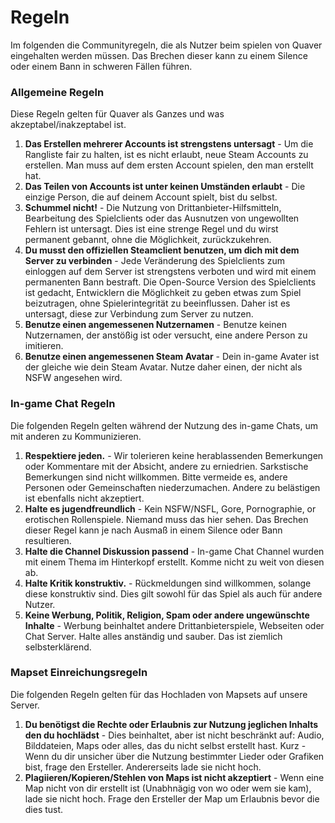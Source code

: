 # Regeln

Im folgenden die Communityregeln, die als Nutzer beim spielen von Quaver eingehalten werden müssen. Das Brechen dieser kann zu einem Silence oder einem Bann in schweren Fällen führen.

### Allgemeine Regeln

Diese Regeln gelten für Quaver als Ganzes und was akzeptabel/inakzeptabel ist.

1. **Das Erstellen mehrerer Accounts ist strengstens untersagt** - Um die Rangliste fair zu halten, ist es nicht erlaubt, neue Steam Accounts zu erstellen. Man muss auf dem ersten Account spielen, den man erstellt hat.
2. **Das Teilen von Accounts ist unter keinen Umständen erlaubt** - Die einzige Person, die auf deinem Account spielt, bist du selbst.
3. **Schummel nicht!** - Die Nutzung von Drittanbieter-Hilfsmitteln, Bearbeitung des Spielclients oder das Ausnutzen von ungewollten Fehlern ist untersagt. Dies ist eine strenge Regel und du wirst permanent gebannt, ohne die Möglichkeit, zurückzukehren.
4. **Du musst den offiziellen Steamclient benutzen, um dich mit dem Server zu verbinden** - Jede Veränderung des Spielclients zum einloggen auf dem Server ist strengstens verboten und wird mit einem permanenten Bann bestraft. Die Open-Source Version des Spielclients ist gedacht, Entwicklern die Möglichkeit zu geben etwas zum Spiel beizutragen, ohne Spielerintegrität zu beeinflussen. Daher ist es untersagt, diese zur Verbindung zum Server zu nutzen.
5. **Benutze einen angemessenen Nutzernamen** - Benutze keinen Nutzernamen, der anstößig ist oder versucht, eine andere Person zu imitieren.
6. **Benutze einen angemessenen Steam Avatar** - Dein in-game Avater ist der gleiche wie dein Steam Avatar. Nutze daher einen, der nicht als NSFW angesehen wird.

### In-game Chat Regeln

Die folgenden Regeln gelten während der Nutzung des in-game Chats, um mit anderen zu Kommunizieren.

1. **Respektiere jeden.** - Wir tolerieren keine herablassenden Bemerkungen oder Kommentare mit der Absicht, andere zu erniedrien. Sarkstische Bemerkungen sind nicht willkommen. Bitte vermeide es, andere Personen oder Gemeinschaften niederzumachen. Andere zu belästigen ist ebenfalls nicht akzeptiert.
2. **Halte es jugendfreundlich** - Kein NSFW/NSFL, Gore, Pornographie, or erotischen Rollenspiele. Niemand muss das hier sehen. Das Brechen dieser Regel kann je nach Ausmaß in einem Silence oder Bann resultieren.
3. **Halte die Channel Diskussion passend** - In-game Chat Channel wurden mit einem Thema im Hinterkopf erstellt. Komme nicht zu weit von diesen ab.
4. **Halte Kritik konstruktiv.** - Rückmeldungen sind willkommen, solange diese konstruktiv sind. Dies gilt sowohl für das Spiel als auch für andere Nutzer.
5. **Keine Werbung, Politik, Religion, Spam oder andere ungewünschte Inhalte** - Werbung beinhaltet andere Drittanbieterspiele, Webseiten oder Chat Server. Halte alles anständig und sauber. Das ist ziemlich selbsterklärend.

### Mapset Einreichungsregeln

Die folgenden Regeln gelten für das Hochladen von Mapsets auf unsere Server.

1. **Du benötigst die Rechte oder Erlaubnis zur Nutzung jeglichen Inhalts den du hochlädst** - Dies beinhaltet, aber ist nicht beschränkt auf: Audio, Bilddateien, Maps oder alles, das du nicht selbst erstellt hast. Kurz - Wenn du dir unsicher über die Nutzung bestimmter Lieder oder Grafiken bist, frage den Ersteller. Andererseits lade sie nicht hoch.
2. **Plagiieren/Kopieren/Stehlen von Maps ist nicht akzeptiert** - Wenn eine Map nicht von dir erstellt ist (Unabhnägig von wo oder wem sie kam), lade sie nicht hoch. Frage den Ersteller der Map um Erlaubnis bevor die dies tust.
